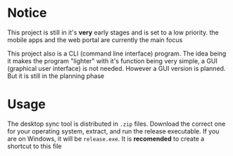 # Notice
This project is still in it's **very** early stages and is set to a low priority. the mobile apps and the web portal are currently the main focus

This project also is a CLI (command line interface) program. The idea being it makes the program "lighter" with it's function being very simple, a GUI (graphical user interface) is not needed. However a GUI version is planned. But it is still in the planning phase

# Usage

The desktop sync tool is distributed in `.zip` files. Download the correct one for your operating system, extract, and run the release executable. If you are on Windows, it will be `release.exe`. It is **recomended** to create a shortcut to this file
